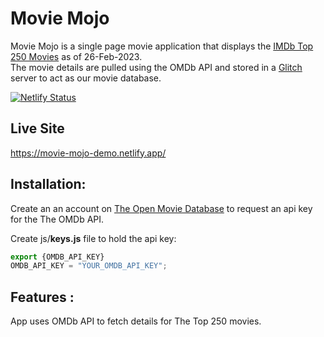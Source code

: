 # Movie Mojo
Movie Mojo is a single page movie application that displays the [IMDb Top 250 Movies](https://www.imdb.com/chart/top/?ref_=nv_mv_250) as of 26-Feb-2023.  
The movie details are pulled using the OMDb API and stored in a [Glitch](https://glitch.com/) server to act as our movie database.

[![Netlify Status](https://api.netlify.com/api/v1/badges/85edfaca-1ef2-4bc6-8e26-1d5101560cc0/deploy-status)](https://app.netlify.com/sites/movie-mojo-demo/deploys)
## Live Site
https://movie-mojo-demo.netlify.app/

## Installation:

Create an an account on [The Open Movie Database](https://www.themoviedb.org/) to request an api key for the The OMDb API.

Create js/**keys.js** file to hold the api key:

```JavaScript
export {OMDB_API_KEY}
OMDB_API_KEY = "YOUR_OMDB_API_KEY";
```

## Features :

App uses OMDb API to fetch details for The Top 250 movies.  

